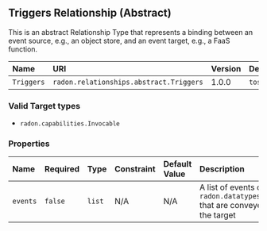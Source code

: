 ## Triggers Relationship (Abstract)

This is an abstract Relationship Type that represents a binding between an event source, e.g., an object store, and an event target, e.g., a FaaS function.

| Name | URI | Version | Derived From |
|:---- |:--- |:------- |:------------ |
| `Triggers` | `radon.relationships.abstract.Triggers` | 1.0.0 | `tosca.relationships.Root` |

### Valid Target types

* `radon.capabilities.Invocable`

### Properties

| Name | Required | Type | Constraint | Default Value| Description |
|:---- |:-------- |:---- |:---------- |:-----------  |:----------- |
| `events` | `false` | `list` | N/A | N/A | A list of events of type `radon.datatypes.Event` that are conveyed to the target |
